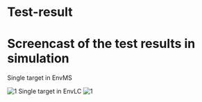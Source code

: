 # Test-result
# Screencast of the test results in simulation
Single target in EnvMS

![1](https://github.com/taotaojiang12138/Test-result/blob/main/screencasts/1.gif)
Single target in EnvLC
![1](https://github.com/taotaojiang12138/Test-result/blob/main/screencasts/2.gif)
